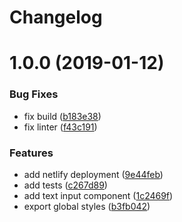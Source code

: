 # Changelog

# 1.0.0 (2019-01-12)


### Bug Fixes

* fix build ([b183e38](https://github.com/origen-chat/blocks/commit/b183e38))
* fix linter ([f43c191](https://github.com/origen-chat/blocks/commit/f43c191))


### Features

* add netlify deployment ([9e44feb](https://github.com/origen-chat/blocks/commit/9e44feb))
* add tests ([c267d89](https://github.com/origen-chat/blocks/commit/c267d89))
* add text input component ([1c2469f](https://github.com/origen-chat/blocks/commit/1c2469f))
* export global styles ([b3fb042](https://github.com/origen-chat/blocks/commit/b3fb042))
